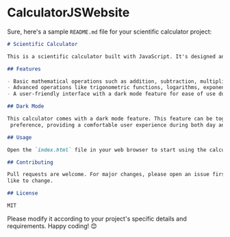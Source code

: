 # CalculatorJSWebsite

Sure, here's a sample `README.md` file for your scientific calculator project:

```markdown
# Scientific Calculator

This is a scientific calculator built with JavaScript. It's designed and developed by **parthxd7**.

## Features

- Basic mathematical operations such as addition, subtraction, multiplication, and division.
- Advanced operations like trigonometric functions, logarithms, exponentiation, and more.
- A user-friendly interface with a dark mode feature for ease of use during any time of the day.

## Dark Mode

This calculator comes with a dark mode feature. This feature can be toggled on or off based on user
 preference, providing a comfortable user experience during both day and night.

## Usage

Open the `index.html` file in your web browser to start using the calculator.

## Contributing

Pull requests are welcome. For major changes, please open an issue first to discuss what you would
like to change.

## License

MIT
```

Please modify it according to your project's specific details and requirements. Happy coding! 😊
